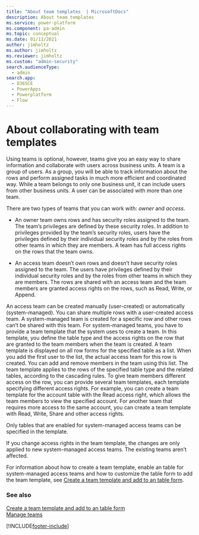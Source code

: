 ```yaml
---
title: "About team templates  | MicrosoftDocs"
description: About team templates 
ms.service: power-platform
ms.component: pa-admin
ms.topic: conceptual
ms.date: 01/11/2021
author: jimholtz
ms.author: jimholtz
ms.reviewer: jimholtz
ms.custom: "admin-security"
search.audienceType: 
  - admin
search.app:
  - D365CE
  - PowerApps
  - Powerplatform
  - Flow
---
```

# About collaborating with team templates

Using teams is optional, however, teams give you an easy way to share information and collaborate with users across business units. A team is a group of users. As a group, you will be able to track information about the rows and perform assigned tasks in much more efficient and coordinated way. While a team belongs to only one business unit, it can include users from other business units. A user can be associated with more than one team.
  
 There are two types of teams that you can work with: *owner* and *access*.  
  
-   An owner team owns rows and has security roles assigned to the team. The team’s privileges are defined by these security roles. In addition to privileges provided by the team’s security roles, users have the privileges defined by their individual security roles and by the roles from other teams in which they are members. A team has full access rights on the rows that the team owns.  
  
-   An access team doesn’t own rows and doesn’t have security roles assigned to the team. The users have privileges defined by their individual security roles and by the roles from other teams in which they are members. The rows are shared with an access team and the team members are granted access rights on the rows, such as Read, Write, or Append.  
  
An access team can be created manually (user-created) or automatically (system-managed). You can share multiple rows with a user-created access team. A system-managed team is created for a specific row and other rows can’t be shared with this team. For system-managed teams, you have to provide a team template that the system uses to create a team. In this template, you define the table type and the access rights on the row that are granted to the team members when the team is created. A team template is displayed on all row forms for the specified table as a list. When you add the first user to the list, the actual access team for this row is created. You can add and remove members in the team using this list. The team template applies to the rows of the specified table type and the related tables, according to the cascading rules. To give team members different access on the row, you can provide several team templates, each template specifying different access rights. For example, you can create a team template for the account table with the Read access right, which allows the team members to view the specified account. For another team that requires more access to the same account, you can create a team template with Read, Write, Share and other access rights.  
  
Only tables that are enabled for system-managed access teams can be specified in the template.  
  
If you change access rights in the team template, the changes are only applied to new system-managed access teams. The existing teams aren’t affected.  
  
For information about how to create a team template, enable an table for system-managed access teams and how to customize the table form to add the team template, see [Create a team template and add to an table form](create-team-template-add-entity-form.md).
  
### See also  
 [Create a team template and add to an table form](create-team-template-add-entity-form.md)   
 [Manage teams](manage-teams.md)    



[!INCLUDE[footer-include](../includes/footer-banner.md)]